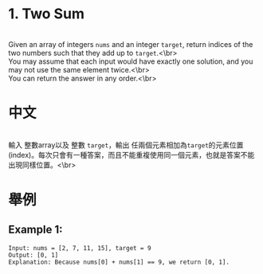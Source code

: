 # 1. Two Sum
<br>Given an array of integers `nums` and an integer `target`, return indices of the two numbers such that they add up to `target`.<\br>
<br>You may assume that each input would have exactly one solution, and you may not use the same element twice.<\br>
<br>You can return the answer in any order.<\br>

# 中文
<br>輸入 整數array以及 整數 `target`，輸出 任兩個元素相加為`target`的元素位置(index)。每次只會有一種答案，而且不能重複使用同一個元素，也就是答案不能出現同樣位置。<\br>

# 舉例
## Example 1:
```
Input: nums = [2, 7, 11, 15], target = 9
Output: [0, 1]
Explanation: Because nums[0] + nums[1] == 9, we return [0, 1].
